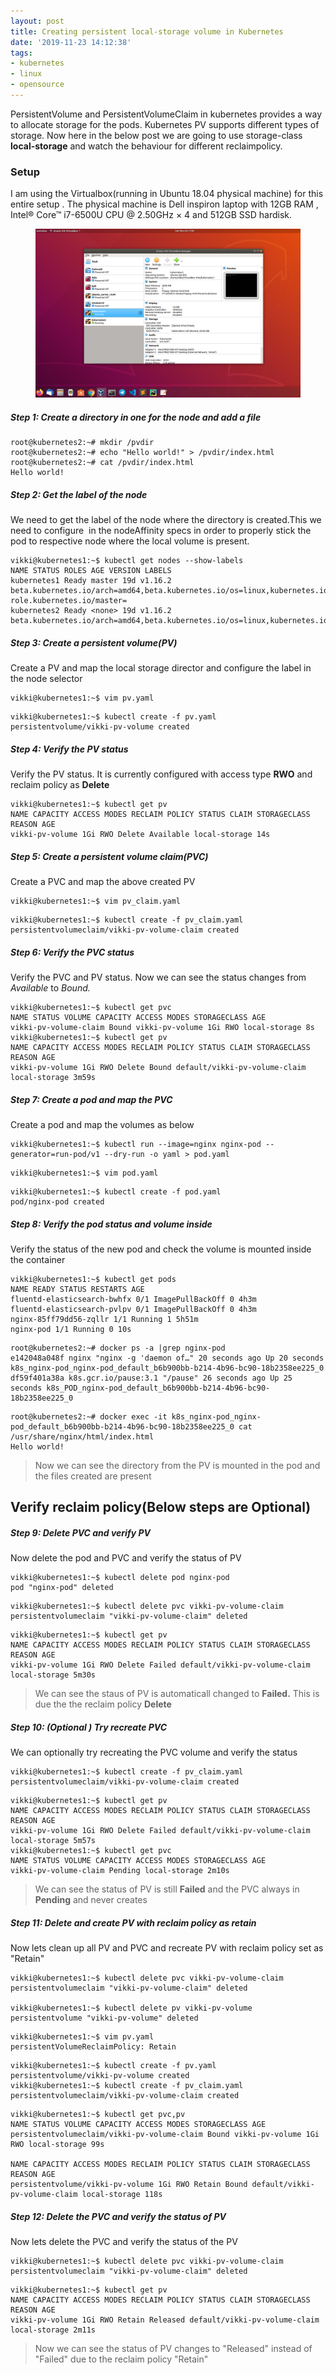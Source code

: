 ```yaml
---
layout: post
title: Creating persistent local-storage volume in Kubernetes
date: '2019-11-23 14:12:38'
tags:
- kubernetes
- linux
- opensource
---
```


PersistentVolume and PersistentVolumeClaim in kubernetes provides a way to allocate storage for the pods. Kubernetes PV supports different types of storage. Now here in the below post we are going to use storage-class **local-storage** and watch the behaviour for different reclaimpolicy.

### **Setup**

I am using the Virtualbox(running in Ubuntu 18.04 physical machine) for this entire setup . The physical machine is Dell inspiron laptop with 12GB RAM , Intel® Core™ i7-6500U CPU @ 2.50GHz × 4 and 512GB SSD hardisk.

<!--kg-card-begin: image--><figure class="kg-card kg-image-card"><img src="/content/images/2019/11/Screenshot-from-2019-11-23-11-56-54-2.png" class="kg-image"></figure><!--kg-card-end: image-->
##### Step 1: Create a directory in one for the node and add a file
<!--kg-card-begin: code-->

    root@kubernetes2:~# mkdir /pvdir
    root@kubernetes2:~# echo "Hello world!" > /pvdir/index.html 
    root@kubernetes2:~# cat /pvdir/index.html 
    Hello world!

<!--kg-card-end: code-->
##### Step 2: Get the label of the node 

We need to get the label of the node where the directory is created.This we need to configure &nbsp;in the nodeAffinity specs in order to properly stick the pod to respective node where the local volume is present.

<!--kg-card-begin: code-->

    vikki@kubernetes1:~$ kubectl get nodes --show-labels
    NAME STATUS ROLES AGE VERSION LABELS
    kubernetes1 Ready master 19d v1.16.2 beta.kubernetes.io/arch=amd64,beta.kubernetes.io/os=linux,kubernetes.io/arch=amd64,kubernetes.io/hostname=kubernetes1,kubernetes.io/os=linux,node-role.kubernetes.io/master=
    kubernetes2 Ready <none> 19d v1.16.2 beta.kubernetes.io/arch=amd64,beta.kubernetes.io/os=linux,kubernetes.io/arch=amd64,kubernetes.io/hostname=kubernetes2,kubernetes.io/os=linux

<!--kg-card-end: code-->
##### Step 3: Create a persistent volume(PV)

Create a PV and map the local storage director and configure the label in the node selector

<!--kg-card-begin: code-->

    vikki@kubernetes1:~$ vim pv.yaml

<!--kg-card-end: code--><!--kg-card-begin: html--><script src="https://gist.github.com/vignesh88/b0fdde697229f150740a079b77458d64.js"></script><!--kg-card-end: html--><!--kg-card-begin: code-->

    vikki@kubernetes1:~$ kubectl create -f pv.yaml 
    persistentvolume/vikki-pv-volume created

<!--kg-card-end: code-->
##### Step 4: Verify the PV status

Verify the PV status. It is currently configured with access type **RWO** and reclaim policy as **Delete**

<!--kg-card-begin: code-->

    vikki@kubernetes1:~$ kubectl get pv
    NAME CAPACITY ACCESS MODES RECLAIM POLICY STATUS CLAIM STORAGECLASS REASON AGE
    vikki-pv-volume 1Gi RWO Delete Available local-storage 14s

<!--kg-card-end: code-->
##### Step 5: Create a persistent volume claim(PVC)

Create a PVC and map the above created PV

<!--kg-card-begin: code-->

    vikki@kubernetes1:~$ vim pv_claim.yaml

<!--kg-card-end: code--><!--kg-card-begin: html--><script src="https://gist.github.com/vignesh88/5f9f6acb132e499ccb80523b170dc815.js"></script><!--kg-card-end: html--><!--kg-card-begin: code-->

    vikki@kubernetes1:~$ kubectl create -f pv_claim.yaml 
    persistentvolumeclaim/vikki-pv-volume-claim created

<!--kg-card-end: code-->
##### Step 6: Verify the PVC status

Verify the PVC and PV status. Now we can see the status changes from _Available_ to _Bound._

<!--kg-card-begin: code-->

    vikki@kubernetes1:~$ kubectl get pvc
    NAME STATUS VOLUME CAPACITY ACCESS MODES STORAGECLASS AGE
    vikki-pv-volume-claim Bound vikki-pv-volume 1Gi RWO local-storage 8s
    vikki@kubernetes1:~$ kubectl get pv
    NAME CAPACITY ACCESS MODES RECLAIM POLICY STATUS CLAIM STORAGECLASS REASON AGE
    vikki-pv-volume 1Gi RWO Delete Bound default/vikki-pv-volume-claim local-storage 3m59s

<!--kg-card-end: code-->
##### Step 7: Create a pod and map the PVC

Create a pod and map the volumes as below

<!--kg-card-begin: code-->

    vikki@kubernetes1:~$ kubectl run --image=nginx nginx-pod --generator=run-pod/v1 --dry-run -o yaml > pod.yaml

<!--kg-card-end: code--><!--kg-card-begin: code-->

    vikki@kubernetes1:~$ vim pod.yaml

<!--kg-card-end: code--><!--kg-card-begin: html--><script src="https://gist.github.com/vignesh88/76f42e185c516284f0babbdc3b67cd1a.js"></script><!--kg-card-end: html--><!--kg-card-begin: code-->

    vikki@kubernetes1:~$ kubectl create -f pod.yaml 
    pod/nginx-pod created

<!--kg-card-end: code-->
##### Step 8: Verify the pod status and volume inside

Verify the status of the new pod and check the volume is mounted inside the container

<!--kg-card-begin: code-->

    vikki@kubernetes1:~$ kubectl get pods
    NAME READY STATUS RESTARTS AGE
    fluentd-elasticsearch-bwhfx 0/1 ImagePullBackOff 0 4h3m
    fluentd-elasticsearch-pvlpv 0/1 ImagePullBackOff 0 4h3m
    nginx-85ff79dd56-zqllr 1/1 Running 1 5h51m
    nginx-pod 1/1 Running 0 10s

<!--kg-card-end: code--><!--kg-card-begin: code-->

    root@kubernetes2:~# docker ps -a |grep nginx-pod
    e142048a048f nginx "nginx -g 'daemon of…" 20 seconds ago Up 20 seconds k8s_nginx-pod_nginx-pod_default_b6b900bb-b214-4b96-bc90-18b2358ee225_0
    df59f401a38a k8s.gcr.io/pause:3.1 "/pause" 26 seconds ago Up 25 seconds k8s_POD_nginx-pod_default_b6b900bb-b214-4b96-bc90-18b2358ee225_0

<!--kg-card-end: code--><!--kg-card-begin: code-->

    root@kubernetes2:~# docker exec -it k8s_nginx-pod_nginx-pod_default_b6b900bb-b214-4b96-bc90-18b2358ee225_0 cat /usr/share/nginx/html/index.html
    Hello world!

<!--kg-card-end: code-->

> Now we can see the directory from the PV is mounted in the pod and the files created are present

## Verify reclaim policy(Below steps are Optional)

##### Step 9: Delete PVC and verify PV

Now delete the pod and PVC and verify the status of PV

<!--kg-card-begin: code-->

    vikki@kubernetes1:~$ kubectl delete pod nginx-pod
    pod "nginx-pod" deleted

<!--kg-card-end: code--><!--kg-card-begin: code-->

    vikki@kubernetes1:~$ kubectl delete pvc vikki-pv-volume-claim 
    persistentvolumeclaim "vikki-pv-volume-claim" deleted

<!--kg-card-end: code--><!--kg-card-begin: code-->

    vikki@kubernetes1:~$ kubectl get pv
    NAME CAPACITY ACCESS MODES RECLAIM POLICY STATUS CLAIM STORAGECLASS REASON AGE
    vikki-pv-volume 1Gi RWO Delete Failed default/vikki-pv-volume-claim local-storage 5m30s

<!--kg-card-end: code-->

> We can see the staus of PV is automaticall changed to **Failed.** This is due the the reclaim policy **Delete**

##### Step 10: (Optional ) Try recreate PVC

We can optionally try recreating the PVC volume and verify the status

<!--kg-card-begin: code-->

    vikki@kubernetes1:~$ kubectl create -f pv_claim.yaml 
    persistentvolumeclaim/vikki-pv-volume-claim created

<!--kg-card-end: code--><!--kg-card-begin: code-->

    vikki@kubernetes1:~$ kubectl get pv
    NAME CAPACITY ACCESS MODES RECLAIM POLICY STATUS CLAIM STORAGECLASS REASON AGE
    vikki-pv-volume 1Gi RWO Delete Failed default/vikki-pv-volume-claim local-storage 5m57s
    vikki@kubernetes1:~$ kubectl get pvc
    NAME STATUS VOLUME CAPACITY ACCESS MODES STORAGECLASS AGE
    vikki-pv-volume-claim Pending local-storage 2m10s

<!--kg-card-end: code-->

> We can see the status of PV is still **Failed** and the PVC always in **Pending** and never creates

##### Step 11: Delete and create PV with reclaim policy as retain

Now lets clean up all PV and PVC and recreate PV with reclaim policy set as "Retain"

<!--kg-card-begin: code-->

    vikki@kubernetes1:~$ kubectl delete pvc vikki-pv-volume-claim 
    persistentvolumeclaim "vikki-pv-volume-claim" deleted
    
    vikki@kubernetes1:~$ kubectl delete pv vikki-pv-volume 
    persistentvolume "vikki-pv-volume" deleted

<!--kg-card-end: code--><!--kg-card-begin: code-->

    vikki@kubernetes1:~$ vim pv.yaml
    persistentVolumeReclaimPolicy: Retain

<!--kg-card-end: code--><!--kg-card-begin: code-->

    vikki@kubernetes1:~$ kubectl create -f pv.yaml 
    persistentvolume/vikki-pv-volume created
    vikki@kubernetes1:~$ kubectl create -f pv_claim.yaml 
    persistentvolumeclaim/vikki-pv-volume-claim created

<!--kg-card-end: code--><!--kg-card-begin: code-->

    vikki@kubernetes1:~$ kubectl get pvc,pv
    NAME STATUS VOLUME CAPACITY ACCESS MODES STORAGECLASS AGE
    persistentvolumeclaim/vikki-pv-volume-claim Bound vikki-pv-volume 1Gi RWO local-storage 99s
    
    NAME CAPACITY ACCESS MODES RECLAIM POLICY STATUS CLAIM STORAGECLASS REASON AGE
    persistentvolume/vikki-pv-volume 1Gi RWO Retain Bound default/vikki-pv-volume-claim local-storage 118s

<!--kg-card-end: code-->
##### Step 12: Delete the PVC and verify the status of PV

Now lets delete the PVC and verify the status of the PV

<!--kg-card-begin: code-->

    vikki@kubernetes1:~$ kubectl delete pvc vikki-pv-volume-claim 
    persistentvolumeclaim "vikki-pv-volume-claim" deleted

<!--kg-card-end: code--><!--kg-card-begin: code-->

    vikki@kubernetes1:~$ kubectl get pv
    NAME CAPACITY ACCESS MODES RECLAIM POLICY STATUS CLAIM STORAGECLASS REASON AGE
    vikki-pv-volume 1Gi RWO Retain Released default/vikki-pv-volume-claim local-storage 2m11s

<!--kg-card-end: code-->

> Now we can see the status of PV changes to "Released" instead of "Failed" due to the reclaim policy "Retain"

